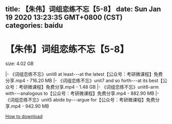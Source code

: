 
title: 【朱伟】词组恋练不忘【5-8】
date: Sun Jan 19 2020 13:23:35 GMT+0800 (CST)    
categories: baidu
---

# 【朱伟】词组恋练不忘【5-8】
size: 4.02 GB
 
 
|- 《词组恋练不忘》unit8 at least---at the latest【公众号：考研微课程】免费分享.mp4 - 716.20 MB
|- 《词组恋练不忘》unit7 and so forth---at its best【公众号：考研微课程】免费分享.mp4 - 1.48 GB
|- 《词组恋练不忘》unit6-arm with---analogous to【公众号：考研微课程】免费分享.mp4 - 882.90 MB
|- 《词组恋练不忘》unit5 abide by---argue for【公众号：考研微课程】免费分享.mp4 - 942.90 MB

[How to download](https://bpcam.bemobtrk.com/go/2ceec3aa-1ca2-46d6-b9ff-aaa5c184517c?jno=229)